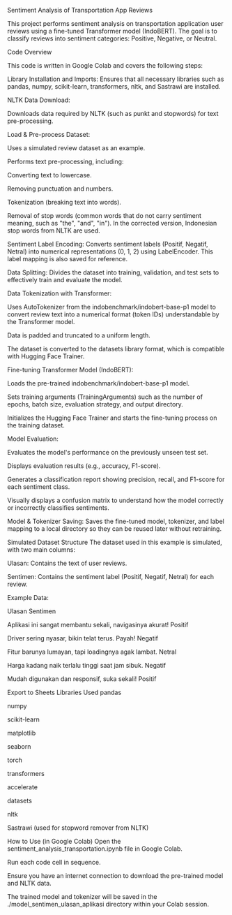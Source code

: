 Sentiment Analysis of Transportation App Reviews

This project performs sentiment analysis on transportation application user reviews using a fine-tuned Transformer model (IndoBERT). The goal is to classify reviews into sentiment categories: Positive, Negative, or Neutral.

Code Overview

This code is written in Google Colab and covers the following steps:

Library Installation and Imports: Ensures that all necessary libraries such as pandas, numpy, scikit-learn, transformers, nltk, and Sastrawi are installed.

NLTK Data Download: 

Downloads data required by NLTK (such as punkt and stopwords) for text pre-processing.

Load & Pre-process Dataset:

Uses a simulated review dataset as an example.

Performs text pre-processing, including:

Converting text to lowercase.

Removing punctuation and numbers.

Tokenization (breaking text into words).

Removal of stop words (common words that do not carry sentiment meaning, such as "the", "and", "in"). In the corrected version, Indonesian stop words from NLTK are used.

Sentiment Label Encoding: Converts sentiment labels (Positif, Negatif, Netral) into numerical representations (0, 1, 2) using LabelEncoder. This label mapping is also saved for reference.

Data Splitting: Divides the dataset into training, validation, and test sets to effectively train and evaluate the model.

Data Tokenization with Transformer:

Uses AutoTokenizer from the indobenchmark/indobert-base-p1 model to convert review text into a numerical format (token IDs) understandable by the Transformer model.

Data is padded and truncated to a uniform length.

The dataset is converted to the datasets library format, which is compatible with Hugging Face Trainer.

Fine-tuning Transformer Model (IndoBERT):

Loads the pre-trained indobenchmark/indobert-base-p1 model.

Sets training arguments (TrainingArguments) such as the number of epochs, batch size, evaluation strategy, and output directory.

Initializes the Hugging Face Trainer and starts the fine-tuning process on the training dataset.

Model Evaluation:

Evaluates the model's performance on the previously unseen test set.

Displays evaluation results (e.g., accuracy, F1-score).

Generates a classification report showing precision, recall, and F1-score for each sentiment class.

Visually displays a confusion matrix to understand how the model correctly or incorrectly classifies sentiments.

Model & Tokenizer Saving: Saves the fine-tuned model, tokenizer, and label mapping to a local directory so they can be reused later without retraining.

Simulated Dataset Structure
The dataset used in this example is simulated, with two main columns:

Ulasan: Contains the text of user reviews.

Sentimen: Contains the sentiment label (Positif, Negatif, Netral) for each review.

Example Data:

Ulasan                                                    Sentimen

Aplikasi ini sangat membantu sekali, navigasinya akurat!  Positif

Driver sering nyasar, bikin telat terus. Payah!           Negatif

Fitur barunya lumayan, tapi loadingnya agak lambat.       Netral

Harga kadang naik terlalu tinggi saat jam sibuk.          Negatif

Mudah digunakan dan responsif, suka sekali!               Positif

Export to Sheets
Libraries Used
pandas

numpy

scikit-learn

matplotlib

seaborn

torch

transformers

accelerate

datasets

nltk

Sastrawi (used for stopword remover from NLTK)

How to Use (in Google Colab)
Open the sentiment_analysis_transportation.ipynb file in Google Colab.

Run each code cell in sequence.

Ensure you have an internet connection to download the pre-trained model and NLTK data.

The trained model and tokenizer will be saved in the ./model_sentimen_ulasan_aplikasi directory within your Colab session.
